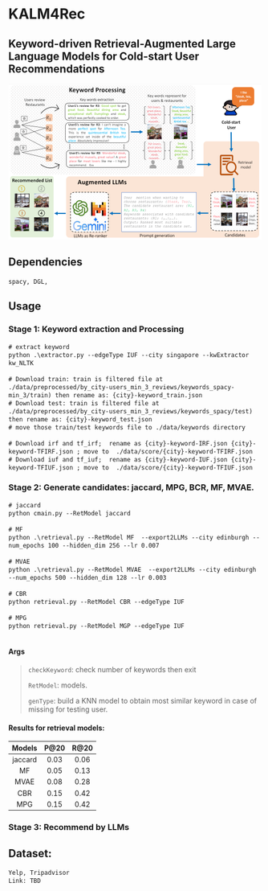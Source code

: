 # KALM4Rec
## Keyword-driven Retrieval-Augmented Large Language Models for Cold-start User Recommendations 
<p align="center">
<img src="./imgs/pipeline.png" alt="ALM4Res" />
</p>

## Dependencies
```
spacy, DGL, 
```
##  Usage

### Stage 1: Keyword extraction and Processing
```
# extract keyword
python .\extractor.py --edgeType IUF --city singapore --kwExtractor kw_NLTK

# Download train: train is filtered file at ./data/preprocessed/by_city-users_min_3_reviews/keywords_spacy-min_3/train) then rename as: {city}-keyword_train.json
# Download test: train is filtered file at ./data/preprocessed/by_city-users_min_3_reviews/keywords_spacy/test) then rename as: {city}-keyword_test.json
# move those train/test keywords file to ./data/keywords directory

# Download irf and tf_irf;  rename as {city}-keyword-IRF.json {city}-keyword-TFIRF.json ; move to  ./data/score/{city}-keyword-TFIRF.json
# Download iuf and tf_iuf;  rename as {city}-keyword-IUF.json {city}-keyword-TFIUF.json ; move to  ./data/score/{city}-keyword-TFIUF.json
```

### Stage 2: Generate candidates: jaccard, MPG, BCR, MF, MVAE.

```
# jaccard
python cmain.py --RetModel jaccard

# MF
python .\retrieval.py --RetModel MF  --export2LLMs --city edinburgh --num_epochs 100 --hidden_dim 256 --lr 0.007

# MVAE
python .\retrieval.py --RetModel MVAE  --export2LLMs --city edinburgh --num_epochs 500 --hidden_dim 128 --lr 0.003

# CBR
python retrieval.py --RetModel CBR --edgeType IUF 

# MPG
python retrieval.py --RetModel MGP --edgeType IUF 


```
#### Args

> `checkKeyword`: check number of keywords then exit
>
> `RetModel`: models.
>
> `genType`: build a KNN model to obtain most similar keyword in case of missing for testing user.
>
>

#### Results for retrieval models:
| Models      | P@20        | R@20          |
| :----:      |    :----:   |    :----:     |
| jaccard     | 0.03        |   0.06        |
| MF          | 0.05        |   0.13        |
| MVAE        | 0.08        |   0.28        |
| CBR         | 0.15        |   0.42        |
| MPG         | 0.15        |   0.42        |

### Stage 3: Recommend by LLMs

## Dataset:
```
Yelp, Tripadvisor
Link: TBD
```
